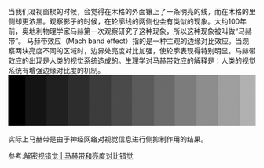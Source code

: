 当我们凝视窗棂的时候，会觉得在木格的外面镶上了一条明亮的线，而在木格的里侧却更浓黑。观察影子的时候，在轮廓线的两侧也会有类似的现象。大约100年前，奥地利物理学家马赫第一次观察研究了这种现象，所以这种现象被叫做“马赫带”。
马赫带效应（Mach band effect）指的是一种主观的边缘对比效应。当观察两块亮度不同的区域时，边界处亮度对比加强，使轮廓表现得特别明显。马赫带效应的出现是人类的视觉系统造成的。生理学对马赫带效应的解释是：人类的视觉系统有增强边缘对比度的机制。
![](https://raw.githubusercontent.com/iningwei/SelfPictureHost/master/Blog/20211015184127.png)

实际上马赫带是由于神经网络对视觉信息进行侧抑制作用的结果。

参考:[解密视错觉 | 马赫带和亮度对比错觉](https://zhuanlan.zhihu.com/p/25720633?group_id=827796943773237248)
